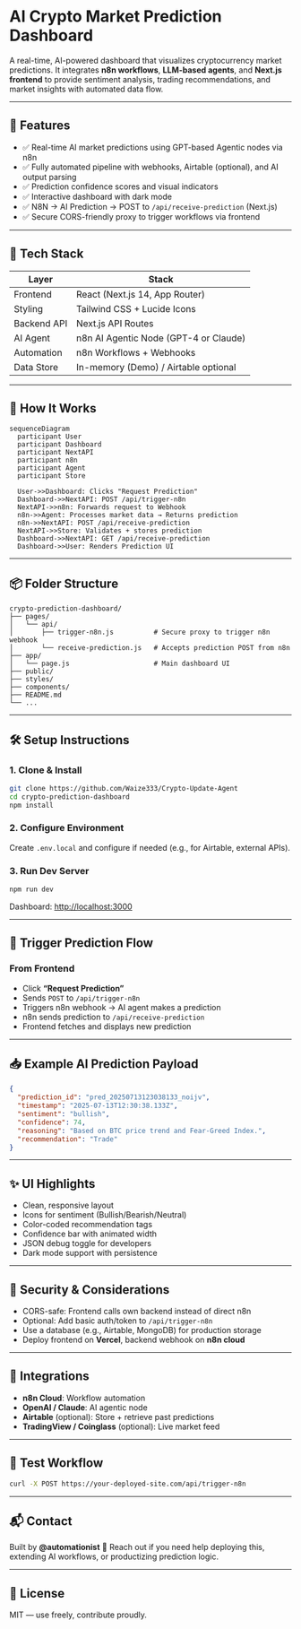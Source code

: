 # AI Crypto Market Prediction Dashboard

A real-time, AI-powered dashboard that visualizes cryptocurrency market predictions. It integrates **n8n workflows**, **LLM-based agents**, and **Next.js frontend** to provide sentiment analysis, trading recommendations, and market insights with automated data flow.

---

## 📌 Features

- ✅ Real-time AI market predictions using GPT-based Agentic nodes via n8n
- ✅ Fully automated pipeline with webhooks, Airtable (optional), and AI output parsing
- ✅ Prediction confidence scores and visual indicators
- ✅ Interactive dashboard with dark mode
- ✅ N8N → AI Prediction → POST to `/api/receive-prediction` (Next.js)
- ✅ Secure CORS-friendly proxy to trigger workflows via frontend

---

## 🧠 Tech Stack


| Layer       | Stack                                 |
| ----------- | ------------------------------------- |
| Frontend    | React (Next.js 14, App Router)        |
| Styling     | Tailwind CSS + Lucide Icons           |
| Backend API | Next.js API Routes                    |
| AI Agent    | n8n AI Agentic Node (GPT-4 or Claude) |
| Automation  | n8n Workflows + Webhooks              |
| Data Store  | In-memory (Demo) / Airtable optional  |

---

## 🚀 How It Works

```mermaid
sequenceDiagram
  participant User
  participant Dashboard
  participant NextAPI
  participant n8n
  participant Agent
  participant Store

  User->>Dashboard: Clicks "Request Prediction"
  Dashboard->>NextAPI: POST /api/trigger-n8n
  NextAPI->>n8n: Forwards request to Webhook
  n8n->>Agent: Processes market data → Returns prediction
  n8n->>NextAPI: POST /api/receive-prediction
  NextAPI->>Store: Validates + stores prediction
  Dashboard->>NextAPI: GET /api/receive-prediction
  Dashboard->>User: Renders Prediction UI
```

---

## 📦 Folder Structure

```
crypto-prediction-dashboard/
├── pages/
│   └── api/
│       ├── trigger-n8n.js          # Secure proxy to trigger n8n webhook
│       └── receive-prediction.js   # Accepts prediction POST from n8n
├── app/
│   └── page.js                     # Main dashboard UI
├── public/
├── styles/
├── components/
├── README.md
└── ...
```

---

## 🛠️ Setup Instructions

### 1. Clone & Install

```bash
git clone https://github.com/Waize333/Crypto-Update-Agent
cd crypto-prediction-dashboard
npm install
```

### 2. Configure Environment

Create `.env.local` and configure if needed (e.g., for Airtable, external APIs).

### 3. Run Dev Server

```bash
npm run dev
```

Dashboard: [http://localhost:3000](http://localhost:3000)

---

## 🔁 Trigger Prediction Flow

### From Frontend

- Click **“Request Prediction”**
- Sends `POST` to `/api/trigger-n8n`
- Triggers n8n webhook → AI agent makes a prediction
- n8n sends prediction to `/api/receive-prediction`
- Frontend fetches and displays new prediction

---

## 📥 Example AI Prediction Payload

```json
{
  "prediction_id": "pred_20250713123038133_noijv",
  "timestamp": "2025-07-13T12:30:38.133Z",
  "sentiment": "bullish",
  "confidence": 74,
  "reasoning": "Based on BTC price trend and Fear-Greed Index.",
  "recommendation": "Trade"
}
```

---

## ✨ UI Highlights

- Clean, responsive layout
- Icons for sentiment (Bullish/Bearish/Neutral)
- Color-coded recommendation tags
- Confidence bar with animated width
- JSON debug toggle for developers
- Dark mode support with persistence

---

## 🔐 Security & Considerations

- CORS-safe: Frontend calls own backend instead of direct n8n
- Optional: Add basic auth/token to `/api/trigger-n8n`
- Use a database (e.g., Airtable, MongoDB) for production storage
- Deploy frontend on **Vercel**, backend webhook on **n8n cloud**

---

## 📡 Integrations

- **n8n Cloud**: Workflow automation
- **OpenAI / Claude**: AI agentic node
- **Airtable** (optional): Store + retrieve past predictions
- **TradingView / Coinglass** (optional): Live market feed

---

## 🧪 Test Workflow

```bash
curl -X POST https://your-deployed-site.com/api/trigger-n8n
```

---

## 📬 Contact

Built by **@automationist** 🚀
Reach out if you need help deploying this, extending AI workflows, or productizing prediction logic.

---

## 🧠 License

MIT — use freely, contribute proudly.

